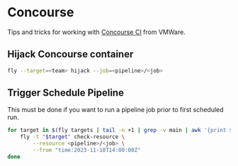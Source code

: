 # Concourse

Tips and tricks for working with [Concourse CI](https://concourse-ci.org/) from VMWare.

## Hijack Concourse container

```bash
fly --target=<team> hijack --job=<pipeline>/<job>
```

## Trigger Schedule Pipeline

This must be done if you want to run a pipeline job prior to first scheduled run.

```bash
for target in $(fly targets | tail -n +1 | grep -v main | awk '{print $1}'); do
    fly -t "$target" check-resource \
        --resource <pipeline>/<job> \
        --from "time:2023-11-18T14:00:00Z"
done
```
